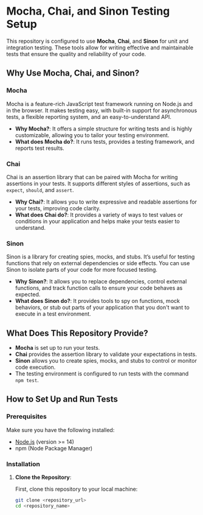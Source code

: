 # Mocha, Chai, and Sinon Testing Setup

This repository is configured to use **Mocha**, **Chai**, and **Sinon** for unit and integration testing. These tools allow for writing effective and maintainable tests that ensure the quality and reliability of your code.

## Why Use Mocha, Chai, and Sinon?

### Mocha
Mocha is a feature-rich JavaScript test framework running on Node.js and in the browser. It makes testing easy, with built-in support for asynchronous tests, a flexible reporting system, and an easy-to-understand API.

- **Why Mocha?**: It offers a simple structure for writing tests and is highly customizable, allowing you to tailor your testing environment.
- **What does Mocha do?**: It runs tests, provides a testing framework, and reports test results.

### Chai
Chai is an assertion library that can be paired with Mocha for writing assertions in your tests. It supports different styles of assertions, such as `expect`, `should`, and `assert`.

- **Why Chai?**: It allows you to write expressive and readable assertions for your tests, improving code clarity.
- **What does Chai do?**: It provides a variety of ways to test values or conditions in your application and helps make your tests easier to understand.

### Sinon
Sinon is a library for creating spies, mocks, and stubs. It’s useful for testing functions that rely on external dependencies or side effects. You can use Sinon to isolate parts of your code for more focused testing.

- **Why Sinon?**: It allows you to replace dependencies, control external functions, and track function calls to ensure your code behaves as expected.
- **What does Sinon do?**: It provides tools to spy on functions, mock behaviors, or stub out parts of your application that you don't want to execute in a test environment.

## What Does This Repository Provide?

- **Mocha** is set up to run your tests.
- **Chai** provides the assertion library to validate your expectations in tests.
- **Sinon** allows you to create spies, mocks, and stubs to control or monitor code execution.
- The testing environment is configured to run tests with the command `npm test`.

## How to Set Up and Run Tests

### Prerequisites

Make sure you have the following installed:

- [Node.js](https://nodejs.org/) (version >= 14)
- npm (Node Package Manager)

### Installation

1. **Clone the Repository**:

   First, clone this repository to your local machine:

   ```bash
   git clone <repository_url>
   cd <repository_name>
